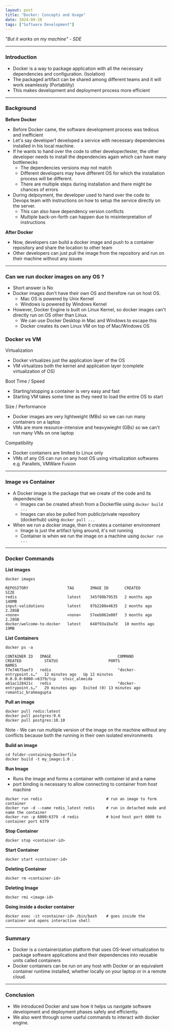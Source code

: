 ```yaml
---
layout: post
title: "Docker: Concepts and Usage"
date: 2024-09-28
tags: ["Software Development"]
---
```


_"But it works on my machine" - SDE_

---
### Introduction

- Docker is a way to package application with all the necessary dependencies and configuration. (Isolation)
- The packaged artifact can be shared among different teams and it will work seamlessly (Portability)
- This makes development and deployment process more efficient

---
### Background

**Before Docker**
- Before Docker came, the software development process was tedious and inefficient
- Let's say developer1 developed a service with necessary dependencies installed in his local machine.
- If he wants to hand over the code to other developer/tester, the other developer needs to install the dependencies again which can have many bottlenecks
    - The dependencies versions may not match
    - Different developers may have different OS for which the installation process will be different.
    - There are multiple steps during installation and there might be chances of errors
- During delpoyment, the developer used to hand over the code to Devops team with instructions on how to setup the service directly on the server.
    - This can also have dependency version conflicts
    - Multiple back-on-forth can happen due to misinterpretation of instructions

**After Docker**
- Now, developers can build a docker image and push to a container repository and share the location to other team
- Other developers can just pull the image from the repository and run on their machine without any issues

---
### Can we run docker images on any OS ?
- Short answer is No
- Docker images don't have their own OS and therefore run on host OS.
    - Mac OS is powered by Unix Kernel
    - Windows is powered by Windows Kernel
- However, Docker Engine is built on Linux Kernel, so docker images can't directly run on OS other than Linux.
    - We can use Docker Desktop in Mac and Windows to escape this
    - Docker creates its own Linux VM on top of Mac/Windows OS

### Docker vs VM
Virtualization
- Docker virtualizes just the application layer of the OS 
- VM virtualizes both the kernel and application layer (complete virtualization of OS)

Boot Time / Speed
- Starting/stopping a container is very easy and fast
- Starting VM takes some time as they need to load the entire OS to start

Size / Performance
- Docker images are very lightweight (MBs) so we can run many containers on a laptop
- VMs are more resource-intensive and heavywieght (GBs) so we can't run many VMs on one laptop

Compatibility
- Docker containers are limited to Linux only
- VMs of any OS can run on any host OS using virtualization softwares e.g. Parallels, VMWare Fusion


---
### Image vs Container

- A Docker image is the package that we create of the code and its dependencies
    - Images can be created afresh from a Dockerfile using `docker build ...`
    - Images can also be pulled from public/private repository (dockerhub) using `docker pull ...`
- When we run a docker image, then it creates a container environment
    - Image is just the artifact lying around, it's not running
    - Container is when we run the image on a machine using `docker run ...`

---
### Docker Commands

**List images**

```
docker images

REPOSITORY                 TAG       IMAGE ID       CREATED         SIZE
redis                      latest    345f80b79535   2 months ago    140MB
input-validations          latest    97b2280e4635   2 months ago    2.28GB
<none>                     <none>    57eeb062e00f   3 months ago    2.28GB
docker/welcome-to-docker   latest    648f93a1ba7d   10 months ago   19MB
```

**List Containers**

```
docker ps -a

CONTAINER ID   IMAGE                             COMMAND                  CREATED          STATUS                      PORTS                    NAMES
f7e74675aef3   redis                             "docker-entrypoint.s…"   12 minutes ago   Up 12 minutes               0.0.0.0:6000->6379/tcp   stoic_almeida
a61ac128421c   redis                             "docker-entrypoint.s…"   29 minutes ago   Exited (0) 13 minutes ago                            romantic_brahmagupta

```

**Pull an image**

```
docker pull redis:latest
docker pull postgres:9.6
docker pull postgres:10.10
```

Note - We can run multiple version of the image on the machine without any conflicts because both the running in their own isolated environments

**Build an image**

```
cd folder-containing-Dockerfile
docker build -t my_image:1.0 .
```

**Run Image**
- Runs the image and forms a container with container id and a name
- port binding is necessary to allow connecting to container from host machine

```
docker run redis                            # run an image to form container
docker run -d --name redis_latest redis     # run in detached mode and name the container
docker run -p 6000:6379 -d redis            # bind host port 6000 to container port 6379       
```

**Stop Container**

```
docker stop <container-id>
```

**Start Container**

```
docker start <container-id>
```

**Deleting Container**

```
docker rm <container-id>
```

**Deleting Image**

```
docker rmi <image-id>
```

**Going inside a docker container**

```
docker exec -it <container-id> /bin/bash    # goes inside the container and opens interactive shell
```

---
### Summary

- Docker is a containerization platform that uses OS-level virtualization to package software applications and their dependencies into reusable units called containers
- Docker containers can be run on any host with Docker or an equivalent container runtime installed, whether locally on your laptop or in a remote cloud.

---
### Conclusion

- We introduced Docker and saw how it helps us navigate software development and deployment phases safely and efficiently.
- We also went through some useful commands to interact with docker engine.

